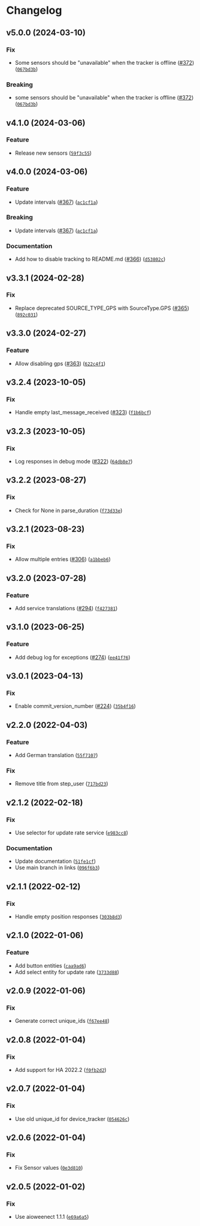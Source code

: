 # Changelog

<!--next-version-placeholder-->

## v5.0.0 (2024-03-10)

### Fix

* Some sensors should be "unavailable" when the tracker is offline ([#372](https://github.com/eifinger/hass-weenect/issues/372)) ([`067bd3b`](https://github.com/eifinger/hass-weenect/commit/067bd3ba3a710c8c7d10033fb810d7b43a482682))

### Breaking

* some sensors should be "unavailable" when the tracker is offline ([#372](https://github.com/eifinger/hass-weenect/issues/372)) ([`067bd3b`](https://github.com/eifinger/hass-weenect/commit/067bd3ba3a710c8c7d10033fb810d7b43a482682))

## v4.1.0 (2024-03-06)

### Feature

* Release new sensors ([`59f3c55`](https://github.com/eifinger/hass-weenect/commit/59f3c5506a3a3d49e4a9868928de508de62e91d6))

## v4.0.0 (2024-03-06)

### Feature

* Update intervals ([#367](https://github.com/eifinger/hass-weenect/issues/367)) ([`ac1cf1a`](https://github.com/eifinger/hass-weenect/commit/ac1cf1a7a6f2fcff3ff6d9a722ba6cc9c9132d88))

### Breaking

* Update intervals ([#367](https://github.com/eifinger/hass-weenect/issues/367)) ([`ac1cf1a`](https://github.com/eifinger/hass-weenect/commit/ac1cf1a7a6f2fcff3ff6d9a722ba6cc9c9132d88))

### Documentation

* Add how to disable tracking to README.md ([#366](https://github.com/eifinger/hass-weenect/issues/366)) ([`d53802c`](https://github.com/eifinger/hass-weenect/commit/d53802ca13d5ffcd6642caec72d0d7fa6e458793))

## v3.3.1 (2024-02-28)

### Fix

* Replace deprecated SOURCE_TYPE_GPS with SourceType.GPS ([#365](https://github.com/eifinger/hass-weenect/issues/365)) ([`892c031`](https://github.com/eifinger/hass-weenect/commit/892c031c484a6c09d682284c198227470eb685e9))

## v3.3.0 (2024-02-27)

### Feature

* Allow disabling gps ([#363](https://github.com/eifinger/hass-weenect/issues/363)) ([`622c4f1`](https://github.com/eifinger/hass-weenect/commit/622c4f1de52014e39d2f2ef1e6b009a16cc6754f))

## v3.2.4 (2023-10-05)

### Fix

* Handle empty last_message_received ([#323](https://github.com/eifinger/hass-weenect/issues/323)) ([`f1b6bcf`](https://github.com/eifinger/hass-weenect/commit/f1b6bcf2635a6277b0e84b6f6552421c1b912a55))

## v3.2.3 (2023-10-05)

### Fix

* Log responses in debug mode ([#322](https://github.com/eifinger/hass-weenect/issues/322)) ([`64db8e7`](https://github.com/eifinger/hass-weenect/commit/64db8e7b5eb206b9edbb1f783ec2c4f60c657022))

## v3.2.2 (2023-08-27)

### Fix

* Check for None in parse_duration ([`f73d33e`](https://github.com/eifinger/hass-weenect/commit/f73d33ec8314737ac6d95204197741303ce10d3a))

## v3.2.1 (2023-08-23)

### Fix

* Allow multiple entries ([#306](https://github.com/eifinger/hass-weenect/issues/306)) ([`a1bbeb6`](https://github.com/eifinger/hass-weenect/commit/a1bbeb6303851744c072c005eb8dbf420d282544))

## v3.2.0 (2023-07-28)

### Feature

* Add service translations ([#294](https://github.com/eifinger/hass-weenect/issues/294)) ([`f427381`](https://github.com/eifinger/hass-weenect/commit/f4273819d82455efe52a94a232ec3ce9fa304891))

## v3.1.0 (2023-06-25)

### Feature

* Add debug log for exceptions ([#274](https://github.com/eifinger/hass-weenect/issues/274)) ([`ee41f76`](https://github.com/eifinger/hass-weenect/commit/ee41f7672ff5ba9dd9c7d23199c42e9f3b335539))

## v3.0.1 (2023-04-13)
### Fix
* Enable commit_version_number ([#224](https://github.com/eifinger/hass-weenect/issues/224)) ([`35b4f16`](https://github.com/eifinger/hass-weenect/commit/35b4f1638eb5291c356f24b9be5ecdaba9ccf0c6))

## v2.2.0 (2022-04-03)
### Feature
* Add German translation ([`55f7107`](https://github.com/eifinger/hass-weenect/commit/55f71079e117bb2617d2543ae1e5130421e71696))

### Fix
* Remove title from step_user ([`717bd23`](https://github.com/eifinger/hass-weenect/commit/717bd23b119fa0196ee5acc25b07e7c3ee015926))

## v2.1.2 (2022-02-18)
### Fix
* Use selector for update rate service ([`e983cc8`](https://github.com/eifinger/hass-weenect/commit/e983cc8fdf5d8593f2b5b16fef6d841fea0702aa))

### Documentation
* Update documentation ([`51fe1cf`](https://github.com/eifinger/hass-weenect/commit/51fe1cf8ed60b1f8df23159866cc4917b2e551f1))
* Use main branch in links ([`096f6b3`](https://github.com/eifinger/hass-weenect/commit/096f6b38214e4a250c05685302e5b069c855d325))

## v2.1.1 (2022-02-12)
### Fix
* Handle empty position responses ([`303b8d3`](https://github.com/eifinger/hass-weenect/commit/303b8d3ad7551e4322c4b932148f0c500f2d3720))

## v2.1.0 (2022-01-06)
### Feature
* Add button entities ([`caa9ad6`](https://github.com/eifinger/hass-weenect/commit/caa9ad6db710ac4a82bd464115ed7fc2c9a64350))
* Add select entity for update rate ([`3733d88`](https://github.com/eifinger/hass-weenect/commit/3733d88948b87de11974933d947bfe93aa8d8519))

## v2.0.9 (2022-01-06)
### Fix
* Generate correct unique_ids ([`f67ee48`](https://github.com/eifinger/hass-weenect/commit/f67ee48e581f1168a4ac3f1508ff214209160d06))

## v2.0.8 (2022-01-04)
### Fix
* Add support for HA 2022.2 ([`f0fb2d2`](https://github.com/eifinger/hass-weenect/commit/f0fb2d2c01606d93009d017b807e4aea48d0d138))

## v2.0.7 (2022-01-04)
### Fix
* Use old unique_id for device_tracker ([`054626c`](https://github.com/eifinger/hass-weenect/commit/054626cbab9a61d294bc8254e9c55cd5cb4d1598))

## v2.0.6 (2022-01-04)
### Fix
* Fix Sensor values ([`0e3d810`](https://github.com/eifinger/hass-weenect/commit/0e3d81066519eb4bc300c647144ad7d64e0adab1))

## v2.0.5 (2022-01-02)
### Fix
* Use aioweenect 1.1.1 ([`e69a6a5`](https://github.com/eifinger/hass-weenect/commit/e69a6a59f209fd5e5687fea34ea9e12203f5c42f))
